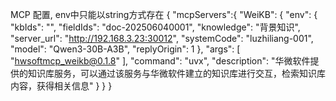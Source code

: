 MCP 配置, env中只能以string方式存在
{
    "mcpServers":{
        "WeiKB": {
            "env": {
                "kbIds": "",
                "fieldIds": "doc-202506040001",
                "knowledge": "背景知识",
                "server_url": "http://192.168.3.23:30012",
                "systemCode": "luzhiliang-001",
                "model": "Qwen3-30B-A3B",
                "replyOrigin": 1
            },
            "args": [
                "hwsoftmcp_weikb@0.1.8"
            ],
            "command": "uvx",
            "description": "华微软件提供的知识库服务，可以通过该服务与华微软件建立的知识库进行交互，检索知识库内容，获得相关信息"
        }
    }
}